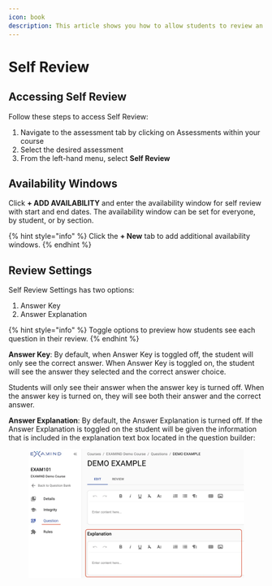 ```yaml
---
icon: book
description: This article shows you how to allow students to review an assessment.
---
```


# Self Review

## Accessing Self Review

Follow these steps to access Self Review:

1. Navigate to the assessment tab by clicking on Assessments within your course
2. Select the desired assessment
3. From the left-hand menu, select **Self Review**

## Availability Windows

Click **+ ADD AVAILABILITY** and enter the availability window for self review with start and end dates. The availability window can be set for everyone, by student, or by section.

{% hint style="info" %}
Click the **+ New** tab to add additional availability windows.&#x20;
{% endhint %}

## Review Settings&#x20;

Self Review Settings has two options:

1. Answer Key
2. Answer Explanation

{% hint style="info" %}
Toggle options to preview how students see each question in their review.
{% endhint %}

**Answer Key**: By default, when Answer Key is toggled off, the student will only see the correct answer. When Answer Key is toggled on, the student will see the answer they selected and the correct answer choice.

Students will only see their answer when the answer key is turned off. When the answer key is turned on, they will see both their answer and the correct answer.&#x20;

**Answer Explanation**: By default, the Answer Explanation is turned off. If the Answer Explanation is toggled on the student will be given the information that is included in the explanation text box located in the question builder:

<figure><img src="../.gitbook/assets/image.png" alt="" width="563"><figcaption></figcaption></figure>



